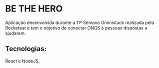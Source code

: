 # BE THE HERO

Aplicação desenvolvida durante a 11ª Semana Oministack realizada pela Rocketeat e tem o objetivo de conectar ONGS à pessoas dispostas a ajudarem.

## Tecnologias:

React e NodeJS.
